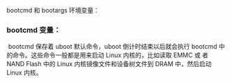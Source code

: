 bootcmd 和 bootargs 环境变量：

### bootcmd 变量： 

​	bootcmd 保存着 uboot 默认命令，uboot 倒计时结束以后就会执行 bootcmd 中的命令。这些命令一般都是用来启动 Linux 内核的，比如读取 EMMC 或 者 NAND Flash 中的 Linux 内核镜像文件和设备树文件到 DRAM 中，然后启动 Linux 内核。

​	



